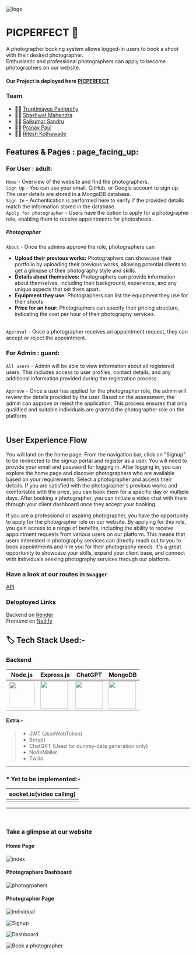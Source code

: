 ![logo](https://github.com/Shashwat2104/JS-assignments/assets/115514170/a18b703e-a4e6-47d7-87b1-eb8ac75df25b)

# PICPERFECT :camera_flash:
A photographer booking system allows logged-in users to book a shoot with their desired photographer. <br>
Enthusiastic and professional photographers can apply to become photographers on our website.

#### Our Project is deployed here [PICPERFECT](https://6490a14444734c17a14f1627--incredible-crostata-c45188.netlify.app/)

### Team 
- :woman_technologist: [Truptimayee Panigrahy](https://www.linkedin.com/in/truptimayee-panigrahy/)
- :man_technologist: [Shashwat Mahendra](https://www.linkedin.com/in/shashwat-mahendra-214598163/)
- :man_technologist: [Saikumar Sandru]()
- :man_technologist: [Pranay Paul](https://www.linkedin.com/in/pranay-paul-6a5220257/)
- :man_technologist: [Ritesh Kothawade](https://www.linkedin.com/in/ritesh-kothawade-800879270/)

## Features & Pages : page_facing_up:

### For User 	: adult:
`Home` - Overview of the website and find the photographers. <br>
`Sign Up` -  You can use your email, GitHub, or Google account to sign up. The user details are stored in a MongoDB database. <br>
`Sign In` - Authentication is performed here to verify if the provided details match the information stored in the database. <br>
`Apply for photographer` - Users have the option to apply for a photographer role, enabling them to receive appointments for photoshoots. <br>

##### Photographer
`About` - Once the admins approve the role, photographers can 
- **Upload their previous works:** Photographers can showcase their portfolio by uploading their previous works, allowing potential clients to get a glimpse of their photography style and skills. 
- **Details about themselves:** Photographers can provide information about themselves, including their background, experience, and any unique aspects that set them apart.
- **Equipment they use:** Photographers can list the equipment they use for their shoots
- **Price for an hour:** Photographers can specify their pricing structure, indicating the cost per hour of their photography services.  <br> <br>

`Approval` - Once a photographer receives an appointment request, they can accept or reject the appointment. 

### For Admin : guard:
`All users` - Admin will be able to view information about all registered users. This includes access to user profiles, contact details, and any additional information provided during the registration process. <br> <br>
`Approve` - Once a user has applied for the photographer role, the admin will review the details provided by the user. Based on the assessment, the admin can approve or reject the application. This process ensures that only qualified and suitable individuals are granted the photographer role on the platform. <br> <br>

## User Experience Flow
You will land on the home page. From the navigation bar, click on "Signup" to be redirected to the signup portal and register as a user. You will need to provide your email and password for logging in. After logging in, you can explore the home page and discover photographers who are available based on your requirements. Select a photographer and access their details. If you are satisfied with the photographer's previous works and comfortable with the price, you can book them for a specific day or multiple days. After booking a photographer, you can initiate a video chat with them through your client dashboard once they accept your booking.

If you are a professional or aspiring photographer, you have the opportunity to apply for the photographer role on our website. By applying for this role, you gain access to a range of benefits, including the ability to receive appointment requests from various users on our platform. This means that users interested in photography services can directly reach out to you to book appointments and hire you for their photography needs. It's a great opportunity to showcase your skills, expand your client base, and connect with individuals seeking photography services through our platform.

### Have a look at our routes in `Swagger`

[API](https://bookmyshoot-backend.onrender.com/api-docs)

### Deloployed Links
Backend on [Render](https://tiny-cyan-boa-sock.cyclic.app) <br>
Frontend on [Netlify](https://6490a14444734c17a14f1627--incredible-crostata-c45188.netlify.app/)

## 🏷️ Tech Stack Used:-



### Backend

| Node.js                                                                                                                         | Express.js                                                                                                                      | ChatGPT                                                                                                                         | MongoDB                                                                                                       |
| ------------------------------------------------------------------------------------------------------------------------------- | ------------------------------------------------------------------------------------------------------------------------------- | ------------------------------------------------------------------------------------------------------------------------------- | ------------------------------------------------------------------------------------------------------------- |
| <img width="70px" src="https://user-images.githubusercontent.com/112753481/229047696-de3bf177-16a0-4161-a140-dd89e4fe7b22.png"> | <img width="75px" src="https://user-images.githubusercontent.com/112753481/229164589-4e724000-542d-4deb-9e11-cca7739c2b01.png"> |  <img width="75px" src="https://user-images.githubusercontent.com/25181517/182884894-d3fa6ee0-f2b4-4960-9961-64740f533f2a.png"> | <img width="75px" src="https://cdn.icon-icons.com/icons2/2415/PNG/512/mongodb_original_logo_icon_146424.png"> |

<!-- | <img width="75px" src="https://user-images.githubusercontent.com/25181517/182884894-d3fa6ee0-f2b4-4960-9961-64740f533f2a.png">  -->

#### Extra:-

> - JWT (JsonWebToken) <br/>
> - Bcrypt <br/>
> - ChatGPT (Used for dummy-data generation only)
> - NodeMailer <br/>
> - Twilio

---

### \* Yet to be implemented:-

| socket.io(video calling)                                                                                                                         |
| ------------------------------------------------------------------------------------------------------------------------------ |
| |

---

<br/>



### Take a glimpse at our website

#### Home Page
![index](https://github.com/Shashwat2104/JS-assignments/assets/115514170/24b69ae5-0e7e-45c4-aad7-4f4cb3f2343d)


#### Photographers Dashboard
![photogrpahers](https://github.com/Shashwat2104/JS-assignments/assets/115514170/93fe1e50-d706-426c-bc1c-93395fb59d75)


#### Photographer Page

![individual](https://github.com/Shashwat2104/JS-assignments/assets/115514170/cd2c3c4f-8743-47c1-a4f7-f2addc7539b0)

![Signup](https://github.com/Shashwat2104/JS-assignments/assets/115514170/5fe1b564-f915-41cf-8ed9-ea7750f17eb4)

![Dashboard](https://github-production-user-asset-6210df.s3.amazonaws.com/115514170/246816872-bc30bd48-aada-4fdb-8629-0b12cfe5d69d.png)

![Book a photographer](https://github.com/Shashwat2104/JS-assignments/assets/115514170/bcc86f40-8679-4a06-8f32-77bf7a747d98)
